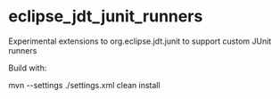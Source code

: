 eclipse_jdt_junit_runners
=========================

Experimental extensions to org.eclipse.jdt.junit to support custom JUnit runners

Build with:

mvn --settings ./settings.xml clean install

